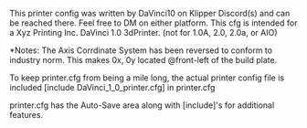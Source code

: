 This printer config was written by DaVinci10 on Klipper Discord(s) and can be reached there. Feel free to DM on either platform.
This cfg is intended for a Xyz Printing Inc. DaVinci 1.0 3dPrinter. (not for 1.0A, 2.0, 2.0a, or AIO)

*Notes: The Axis Corrdinate System has been reversed to conform to industry norm. 
This makes 0x, 0y located @front-left of the build plate.

To keep printer.cfg from being a mile long, the actual printer config file is included [include DaVinci_1_0_printer.cfg] in printer.cfg 

printer.cfg has the Auto-Save area along with [include]'s for additional features.

